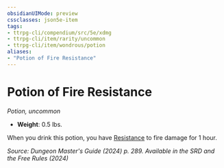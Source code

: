 ```yaml
---
obsidianUIMode: preview
cssclasses: json5e-item
tags:
- ttrpg-cli/compendium/src/5e/xdmg
- ttrpg-cli/item/rarity/uncommon
- ttrpg-cli/item/wondrous/potion
aliases: 
- "Potion of Fire Resistance"
---
```

# Potion of Fire Resistance
*Potion, uncommon*  


- **Weight**: 0.5 lbs.

When you drink this potion, you have [Resistance](Інструменти%20ДМ/CLI/rules/variant-rules/resistance-xphb.md) to fire damage for 1 hour.

*Source: Dungeon Master's Guide (2024) p. 289. Available in the <span title='Systems Reference Document (5.2)'>SRD</span> and the Free Rules (2024)*